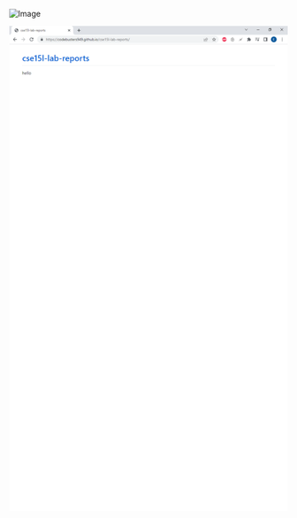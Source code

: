 ![Image](C:\Users\erick\Documents\GitHub\cse15l-lab-reports\cse15l-lab-reports-1.png)

![Image](cse15l-lab-reports-2.png)

